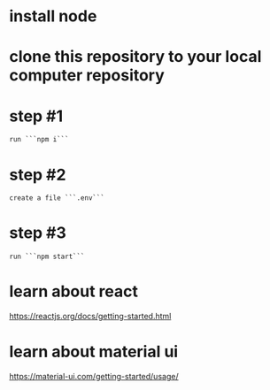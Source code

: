 # install node
# clone this repository to your local computer repository 
# step #1
    run ```npm i```
# step #2
    create a file ```.env```
# step #3
    run ```npm start```

# learn about react
https://reactjs.org/docs/getting-started.html
# learn about material ui
https://material-ui.com/getting-started/usage/






